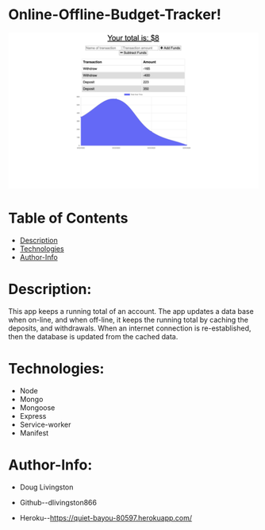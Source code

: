 # Online-Offline-Budget-Tracker!

![Image](screenshot.jpg)

# Table of Contents

* [Description](#Description)
* [Technologies](#Technologies)
* [Author-Info](#Author-Info)


# Description:
This app keeps a running total of an account. The app updates a data base when on-line, and when off-line, it keeps the running total by caching the deposits, and withdrawals. When an internet connection is re-established, then the database is updated from the cached data.

# Technologies:
* Node
* Mongo
* Mongoose
* Express
* Service-worker
* Manifest

# Author-Info:

* Doug Livingston

* Github--dlivingston866

* Heroku--https://quiet-bayou-80597.herokuapp.com/



